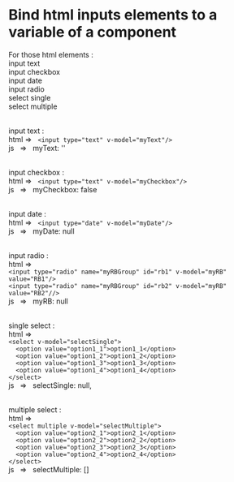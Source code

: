 # Bind html inputs elements to a variable of a component
For those html elements :
<br/>
input text
<br/>
input checkbox
<br/>
input date
<br/>
input radio
<br/>
select single
<br/>
select multiple
<br/>
<br/>

input text :
<br/>
html&nbsp;=>&nbsp;&nbsp;&nbsp;``<input type="text" v-model="myText"/>``
<br/>
js&nbsp;&nbsp;&nbsp;=>&nbsp;&nbsp;&nbsp;myText: ''
<br/>
<br/>

input checkbox :
<br/>
html =>&nbsp;&nbsp;&nbsp;``<input type="text" v-model="myCheckbox"/>``
<br/>
js&nbsp;&nbsp;&nbsp;=>&nbsp;&nbsp;&nbsp;myCheckbox: false
<br/>
<br/>

input date :
<br/>
html =>&nbsp;&nbsp;&nbsp;``<input type="date" v-model="myDate"/>``
<br/>
js&nbsp;&nbsp;&nbsp;=>&nbsp;&nbsp;&nbsp;myDate: null
<br/>
<br/>

input radio :
<br/>
html =>
<br/>
``<input type="radio" name="myRBGroup" id="rb1" v-model="myRB" value="RB1"/>``
<br/>
``<input type="radio" name="myRBGroup" id="rb2" v-model="myRB" value="RB2"//>``
<br/>
js&nbsp;&nbsp;&nbsp;=>&nbsp;&nbsp;&nbsp;myRB: null
<br/>
<br/>

single select :
<br/>
html =>
<br/>
``<select v-model="selectSingle">``
<br/>
``  <option value="option1_1">option1_1</option>``
<br/>
``  <option value="option1_2">option1_2</option>``
<br/>
``  <option value="option1_3">option1_3</option>``
<br/>
``  <option value="option1_4">option1_4</option>``
<br/>
``</select>``
<br/>
js&nbsp;&nbsp;&nbsp;=>&nbsp;&nbsp;&nbsp;selectSingle: null,
<br/>
<br/>

multiple select :
<br/>
html =>
<br/>
``<select multiple v-model="selectMultiple">``
<br/>
``  <option value="option2_1">option2_1</option>``
<br/>
``  <option value="option2_2">option2_2</option>``
<br/>
``  <option value="option2_3">option2_3</option>``
<br/>
``  <option value="option2_4">option2_4</option>``
<br/>
``</select>``
<br/>
js&nbsp;&nbsp;&nbsp;=>&nbsp;&nbsp;&nbsp;selectMultiple: []
<br/>
<br/>
